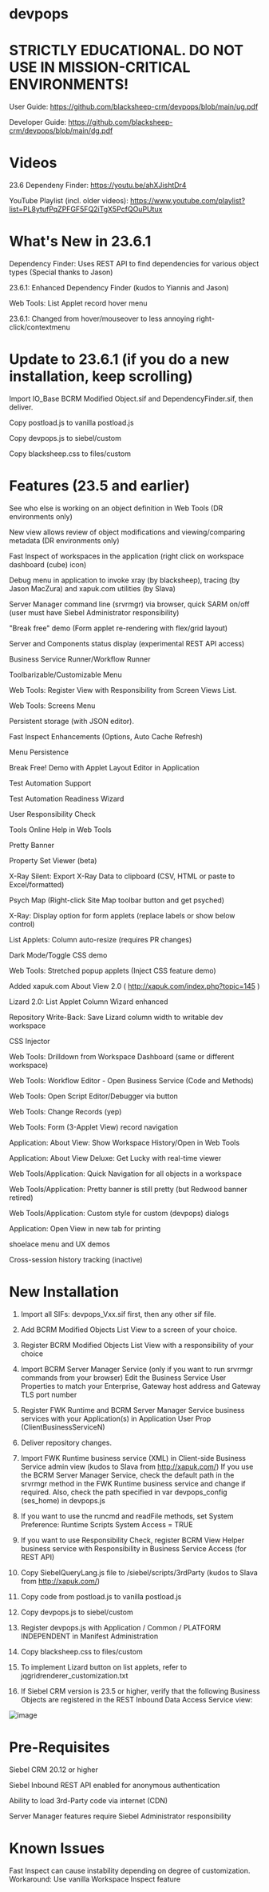 # devpops

# STRICTLY EDUCATIONAL. DO NOT USE IN MISSION-CRITICAL ENVIRONMENTS!

User Guide: https://github.com/blacksheep-crm/devpops/blob/main/ug.pdf

Developer Guide: https://github.com/blacksheep-crm/devpops/blob/main/dg.pdf

# Videos

23.6 Dependeny Finder: https://youtu.be/ahXJishtDr4

YouTube Playlist (incl. older videos): https://www.youtube.com/playlist?list=PL8ytufPqZPFGF5FQ2iTgX5PcfQOuPUtux

# What's New in 23.6.1

Dependency Finder: Uses REST API to find dependencies for various object types (Special thanks to Jason)

23.6.1: Enhanced Dependency Finder (kudos to Yiannis and Jason)

Web Tools: List Applet record hover menu

23.6.1: Changed from hover/mouseover to less annoying right-click/contextmenu

# Update to 23.6.1 (if you do a new installation, keep scrolling)

Import IO_Base BCRM Modified Object.sif and DependencyFinder.sif, then deliver.

Copy postload.js to vanilla postload.js

Copy devpops.js to siebel/custom

Copy blacksheep.css to files/custom

# Features (23.5 and earlier)

See who else is working on an object definition in Web Tools (DR environments only)

New view allows review of object modifications and viewing/comparing metadata (DR environments only)

Fast Inspect of workspaces in the application (right click on workspace dashboard (cube) icon)

Debug menu in application to invoke xray (by blacksheep), tracing (by Jason MacZura) and xapuk.com utilities (by Slava)

Server Manager command line (srvrmgr) via browser, quick SARM on/off (user must have Siebel Administrator responsibility)

"Break free" demo (Form applet re-rendering with flex/grid layout)

Server and Components status display (experimental REST API access)

Business Service Runner/Workflow Runner

Toolbarizable/Customizable Menu

Web Tools: Register View with Responsibility from Screen Views List.

Web Tools: Screens Menu

Persistent storage (with JSON editor).

Fast Inspect Enhancements (Options, Auto Cache Refresh)

Menu Persistence

Break Free! Demo with Applet Layout Editor in Application

Test Automation Support

Test Automation Readiness Wizard

User Responsibility Check

Tools Online Help in Web Tools

Pretty Banner

Property Set Viewer (beta)

X-Ray Silent: Export X-Ray Data to clipboard (CSV, HTML or paste to Excel/formatted)

Psych Map (Right-click Site Map toolbar button and get psyched)

X-Ray: Display option for form applets (replace labels or show below control)

List Applets: Column auto-resize (requires PR changes)

Dark Mode/Toggle CSS demo

Web Tools: Stretched popup applets (Inject CSS feature demo)

Added xapuk.com About View 2.0 ( http://xapuk.com/index.php?topic=145 )

Lizard 2.0: List Applet Column Wizard enhanced

Repository Write-Back: Save Lizard column width to writable dev workspace

CSS Injector

Web Tools: Drilldown from Workspace Dashboard (same or different workspace)

Web Tools: Workflow Editor - Open Business Service (Code and Methods)

Web Tools: Open Script Editor/Debugger via button

Web Tools: Change Records (yep)

Web Tools: Form (3-Applet View) record navigation

Application: About View: Show Workspace History/Open in Web Tools

Application: About View Deluxe: Get Lucky with real-time viewer

Web Tools/Application: Quick Navigation for all objects in a workspace

Web Tools/Application: Pretty banner is still pretty (but Redwood banner retired)

Web Tools/Application: Custom style for custom (devpops) dialogs

Application: Open View in new tab for printing

shoelace menu and UX demos

Cross-session history tracking (inactive)

# New Installation

1. Import all SIFs: devpops_Vxx.sif first, then any other sif file.

2. Add BCRM Modified Objects List View to a screen of your choice.

3. Register BCRM Modified Objects List View with a responsibility of your choice

4. Import BCRM Server Manager Service (only if you want to run srvrmgr commands from your browser)
   Edit the Business Service User Properties to match your Enterprise, Gateway host address and Gateway TLS port number 

5. Register FWK Runtime and BCRM Server Manager Service business services with your Application(s) in Application User Prop (ClientBusinessServiceN)

6. Deliver repository changes.

7. Import FWK Runtime business service (XML) in Client-side Business Service admin view (kudos to Slava from http://xapuk.com/)
   If you use the BCRM Server Manager Service, check the default path in the srvrmgr method in the FWK Runtime business service and change if required.
   Also, check the path specified in var devpops_config (ses_home) in devpops.js

8. If you want to use the runcmd and readFile methods, set System Preference: Runtime Scripts System Access = TRUE

9. If you want to use Responsibility Check, register BCRM View Helper business service with Responsibility in Business Service Access (for REST API)

10. Copy SiebelQueryLang.js file to /siebel/scripts/3rdParty (kudos to Slava from http://xapuk.com/)

11. Copy code from postload.js to vanilla postload.js

12. Copy devpops.js to siebel/custom

13. Register devpops.js with Application / Common / PLATFORM INDEPENDENT in Manifest Administration

14. Copy blacksheep.css to files/custom

15. To implement Lizard button on list applets, refer to jqgridrenderer_customization.txt

16. If Siebel CRM version is 23.5 or higher, verify that the following Business Objects are registered in the REST Inbound Data Access Service view:

![image](https://github.com/blacksheep-crm/devpops/assets/31369901/3bc2993c-f3bd-4038-a2f4-b13c26868468)



# Pre-Requisites

Siebel CRM 20.12 or higher

Siebel Inbound REST API enabled for anonymous authentication

Ability to load 3rd-Party code via internet (CDN)

Server Manager features require Siebel Administrator responsibility

# Known Issues

Fast Inspect can cause instability depending on degree of customization.
Workaround: Use vanilla Workspace Inspect feature


